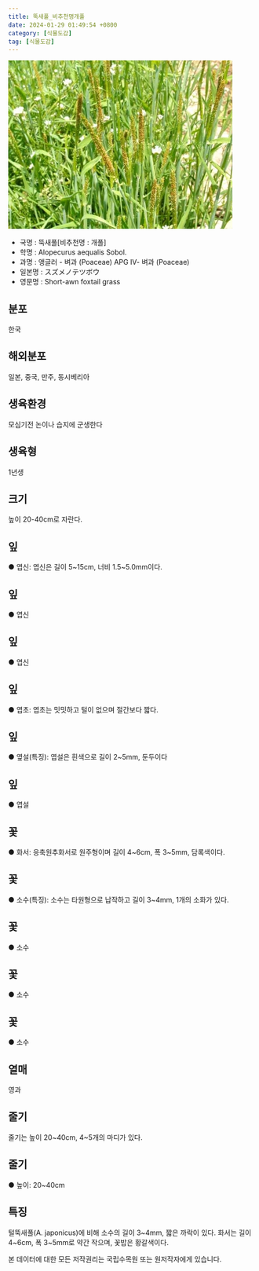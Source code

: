 ```yaml
---
title: 뚝새풀_비추천명개풀
date: 2024-01-29 01:49:54 +0800
category: [식물도감]
tag: [식물도감]
---
```




![뚝새풀[비추천명 : 개풀]](/assets/img/fileUpload/plants/basic/Gramineae/Alopecurus/14264/1_th2.JPG)
- 국명 : 뚝새풀[비추천명 : 개풀]
- 학명 : Alopecurus aequalis Sobol.
- 과명 : 앵글러 - 벼과 (Poaceae) APG Ⅳ- 벼과 (Poaceae)
- 일본명 : スズメノテツボウ
- 영문명 : Short-awn foxtail grass


## 분포
한국
## 해외분포
일본, 중국, 만주, 동시베리아
## 생육환경
모심기전 논이나 습지에 군생한다
## 생육형
1년생
## 크기
높이 20-40cm로 자란다.
## 잎
● 엽신: 엽신은 길이 5~15cm, 너비 1.5~5.0mm이다.
## 잎
● 엽신
## 잎
● 엽신
## 잎
● 엽초: 엽초는 밋밋하고 털이 없으며 절간보다 짧다.
## 잎
● 옆설(특징): 엽설은 흰색으로 길이 2~5mm, 둔두이다
## 잎
● 엽설
## 꽃
● 화서: 응축원추화서로 원주형이며 길이 4~6cm, 폭 3~5mm, 담록색이다.
## 꽃
● 소수(특징): 소수는 타원형으로 납작하고 길이 3~4mm, 1개의 소화가 있다.
## 꽃
● 소수
## 꽃
● 소수
## 꽃
● 소수
## 열매
영과
## 줄기
줄기는 높이 20~40cm, 4~5개의 마디가 있다.
## 줄기
● 높이: 20~40cm
## 특징
털뚝새풀(A. japonicus)에 비해 소수의 길이 3~4mm, 짧은 까락이 있다. 화서는 길이 4~6cm, 폭 3~5mm로 약간 작으며, 꽃밥은 황갈색이다.






본 데이터에 대한 모든 저작권리는 국립수목원 또는 원저작자에게 있습니다.
